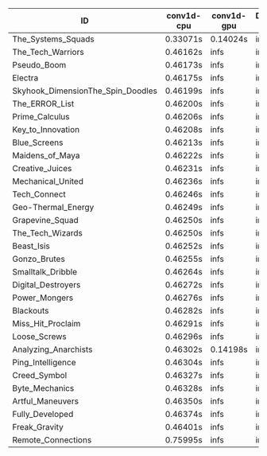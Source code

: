 |ID|conv1d-cpu|conv1d-gpu|DWSPConv2D-gpu|gemm-gpu|avg|
|-|-|-|-|-|-|
|The_Systems_Squads|0.33071s|0.14024s|infs|4.46182s|infs|
|The_Tech_Warriors|0.46162s|infs|infs|4.46420s|infs|
|Pseudo_Boom|0.46173s|infs|infs|4.45365s|infs|
|Electra|0.46175s|infs|infs|4.44694s|infs|
|Skyhook_DimensionThe_Spin_Doodles|0.46199s|infs|infs|4.45820s|infs|
|The_ERROR_List|0.46200s|infs|infs|4.63696s|infs|
|Prime_Calculus|0.46206s|infs|infs|4.46422s|infs|
|Key_to_Innovation|0.46208s|infs|infs|4.44288s|infs|
|Blue_Screens|0.46213s|infs|infs|4.43867s|infs|
|Maidens_of_Maya|0.46222s|infs|infs|4.46667s|infs|
|Creative_Juices|0.46231s|infs|infs|4.44237s|infs|
|Mechanical_United|0.46236s|infs|infs|4.43292s|infs|
|Tech_Connect|0.46246s|infs|infs|4.47263s|infs|
|Geo-Thermal_Energy|0.46249s|infs|infs|4.45425s|infs|
|Grapevine_Squad|0.46250s|infs|infs|4.44037s|infs|
|The_Tech_Wizards|0.46250s|infs|infs|4.46151s|infs|
|Beast_Isis|0.46252s|infs|infs|4.46615s|infs|
|Gonzo_Brutes|0.46255s|infs|infs|4.44913s|infs|
|Smalltalk_Dribble|0.46264s|infs|infs|4.41059s|infs|
|Digital_Destroyers|0.46272s|infs|infs|4.44121s|infs|
|Power_Mongers|0.46276s|infs|infs|4.45344s|infs|
|Blackouts|0.46282s|infs|infs|4.44100s|infs|
|Miss_Hit_Proclaim|0.46291s|infs|infs|4.45407s|infs|
|Loose_Screws|0.46296s|infs|infs|4.45406s|infs|
|Analyzing_Anarchists|0.46302s|0.14198s|infs|4.45515s|infs|
|Ping_Intelligence|0.46304s|infs|infs|4.45637s|infs|
|Creed_Symbol|0.46327s|infs|infs|4.42621s|infs|
|Byte_Mechanics|0.46328s|infs|infs|4.42664s|infs|
|Artful_Maneuvers|0.46350s|infs|infs|4.45321s|infs|
|Fully_Developed|0.46374s|infs|infs|4.46798s|infs|
|Freak_Gravity|0.46401s|infs|infs|4.63255s|infs|
|Remote_Connections|0.75995s|infs|infs|4.45507s|infs|
